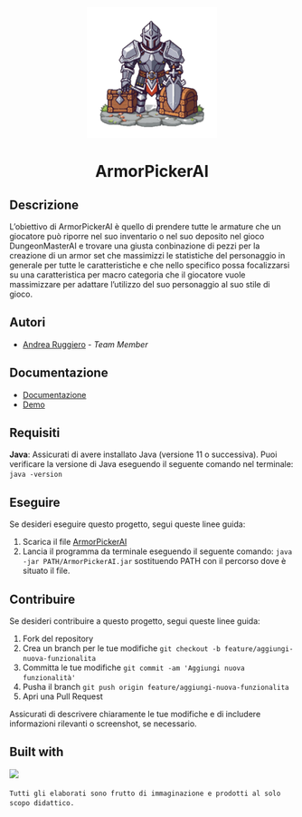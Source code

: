 <div align="center">
    <img src="Docs/Logo.png" alt="ArmorPickerAI" width="230" />
    <h1>ArmorPickerAI</h1>
</div>

## Descrizione
L’obiettivo di ArmorPickerAI è quello di prendere tutte le armature che un giocatore può riporre nel suo inventario o nel suo deposito nel gioco DungeonMasterAI e trovare una giusta conbinazione di pezzi per la creazione di un armor set che massimizzi le statistiche del personaggio in generale per tutte le caratteristiche e che nello specifico possa focalizzarsi su una caratteristica per macro categoria che il giocatore vuole massimizzare per adattare l’utilizzo del suo personaggio al suo stile di gioco.

## Autori

- [Andrea Ruggiero](https://github.com/andrearuggiero150) - *Team Member*

## Documentazione 

- [Documentazione](./Docs/Documentazione.pdf)
- [Demo](./Docs/Demo.mov)

## Requisiti

**Java**: Assicurati di avere installato Java (versione 11 o successiva). Puoi verificare la versione di Java eseguendo il seguente comando nel terminale: `java -version`

## Eseguire 

Se desideri eseguire questo progetto, segui queste linee guida:

1. Scarica il file [ArmorPickerAI](out/artifacts/ArmorPickerAI_jar/ArmorPickerAI.jar)
2. Lancia il programma da terminale eseguendo il seguente comando: `java -jar PATH/ArmorPickerAI.jar` sostituendo PATH con il percorso dove è situato il file.

## Contribuire

Se desideri contribuire a questo progetto, segui queste linee guida:

1. Fork del repository
2. Crea un branch per le tue modifiche `git checkout -b feature/aggiungi-nuova-funzionalita`
3. Committa le tue modifiche `git commit -am 'Aggiungi nuova funzionalità'`
4. Pusha il branch `git push origin feature/aggiungi-nuova-funzionalita`
5. Apri una Pull Request

Assicurati di descrivere chiaramente le tue modifiche e di includere informazioni rilevanti o screenshot, se necessario.

## Built with
<a href="https://skillicons.dev">
    <img src="https://skillicons.dev/icons?i=java,github" />
  </a>





`Tutti gli elaborati sono frutto di immaginazione e prodotti al solo scopo didattico.`
